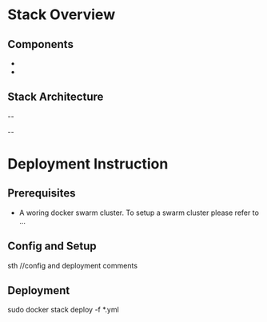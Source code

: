 # Stack Overview
## Components
-
-
## Stack Architecture
--

--
# Deployment Instruction
## Prerequisites
- A woring docker swarm cluster. To setup a swarm cluster please refer to ...
## Config and Setup
sth //config and deployment comments
## Deployment
sudo docker stack deploy -f *.yml
